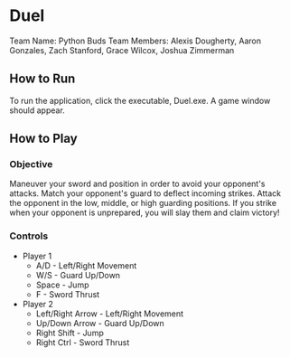 # Duel

Team Name: Python Buds
Team Members: Alexis Dougherty, Aaron Gonzales, Zach Stanford, Grace Wilcox, Joshua Zimmerman

## How to Run
To run the application, click the executable, Duel.exe. A game window should appear.

## How to Play
### Objective
Maneuver your sword and position in order to avoid your opponent's attacks. Match your opponent's guard to deflect incoming strikes. Attack the opponent in the low, middle, or high guarding positions. If you strike when your opponent is unprepared, you will slay them and claim victory!
### Controls
  * Player 1
    * A/D - Left/Right Movement
    * W/S - Guard Up/Down
    * Space - Jump
    * F - Sword Thrust
  * Player 2
    * Left/Right Arrow - Left/Right Movement
    * Up/Down Arrow - Guard Up/Down
    * Right Shift - Jump
    * Right Ctrl - Sword Thrust
